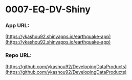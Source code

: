 # 0007-EQ-DV-Shiny

### App URL:  
[https://ykashou92.shinyapps.io/earthquake-app](https://ykashou92.shinyapps.io/earthquake-app)  
  
### Repo URL:  
[https://github.com/ykashou92/DevelopingDataProducts](https://github.com/ykashou92/DevelopingDataProducts)
